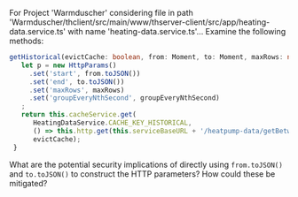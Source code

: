 For Project 'Warmduscher' considering file in path 'Warmduscher/thclient/src/main/www/thserver-client/src/app/heating-data.service.ts' with name 'heating-data.service.ts'... 
Examine the following methods: 
```typescript
getHistorical(evictCache: boolean, from: Moment, to: Moment, maxRows: number, groupEveryNthSecond: number) {
   let p = new HttpParams()
     .set('start', from.toJSON())
     .set('end', to.toJSON())
     .set('maxRows', maxRows)
     .set('groupEveryNthSecond', groupEveryNthSecond)
   ;
   return this.cacheService.get(
      HeatingDataService.CACHE_KEY_HISTORICAL,
      () => this.http.get(this.serviceBaseURL + '/heatpump-data/getBetweenDates', {params: p}),
      evictCache);
 }
```
What are the potential security implications of directly using `from.toJSON()` and `to.toJSON()` to construct the HTTP parameters? How could these be mitigated?